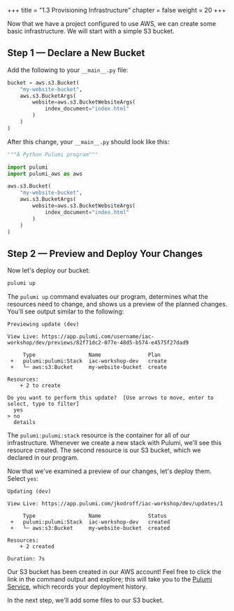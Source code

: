 +++
title = "1.3 Provisioning Infrastructure"
chapter = false
weight = 20
+++

Now that we have a project configured to use AWS, we can create some basic infrastructure. We will start with a simple S3 bucket.

## Step 1 &mdash; Declare a New Bucket

Add the following to your `__main__.py` file:

```python
bucket = aws.s3.Bucket(
    "my-website-bucket",
    aws.s3.BucketArgs(
        website=aws.s3.BucketWebsiteArgs(
            index_document="index.html"
        )
    )
)
```

After this change, your `__main__.py` should look like this:

```python
"""A Python Pulumi program"""

import pulumi
import pulumi_aws as aws

aws.s3.Bucket(
    "my-website-bucket",
    aws.s3.BucketArgs(
        website=aws.s3.BucketWebsiteArgs(
            index_document="index.html"
        )
    )
)
```

## Step 2 &mdash; Preview and Deploy Your Changes

Now let's deploy our bucket:

```bash
pulumi up
```

The `pulumi up` command evaluates our program, determines what the resources need to change, and shows us a preview of the planned changes. You'll see output similar to the following:

```text
Previewing update (dev)

View Live: https://app.pulumi.com/username/iac-workshop/dev/previews/82f71dc2-077e-48d5-b574-e4575f27dad9

     Type                 Name               Plan       
 +   pulumi:pulumi:Stack  iac-workshop-dev   create     
 +   └─ aws:s3:Bucket     my-website-bucket  create     
 
Resources:
    + 2 to create

Do you want to perform this update?  [Use arrows to move, enter to select, type to filter]
  yes
> no
  details
```

The `pulumi:pulumi:stack` resource is the container for all of our infrastructure. Whenever we create a new stack with Pulumi, we'll see this resource created. The second resource is our S3 bucket, which we declared in our program.

Now that we've examined a preview of our changes, let's deploy them. Select `yes`:

```text
Updating (dev)

View Live: https://app.pulumi.com/jkodroff/iac-workshop/dev/updates/1

     Type                 Name               Status      
 +   pulumi:pulumi:Stack  iac-workshop-dev   created     
 +   └─ aws:s3:Bucket     my-website-bucket  created     
 
Resources:
    + 2 created

Duration: 7s
```

Our S3 bucket has been created in our AWS account! Feel free to click the link in the command output and explore; this will take you to the [Pulumi Service](https://www.pulumi.com/docs/intro/pulumi-service/), which records your deployment history.

In the next step, we'll add some files to our S3 bucket.
